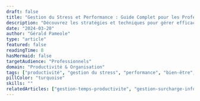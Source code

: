 ```yaml
---
draft: false
title: "Gestion du Stress et Performance : Guide Complet pour les Professionnels"
description: "Découvrez les stratégies et techniques pour gérer efficacement le stress au travail et maintenir une performance optimale. Un guide pratique sur le bien-être professionnel et la productivité."
date: "2024-03-20"
author: "Gérald Pameole"
type: "article"
featured: false
readingTime: 8
hasMermaid: false
targetAudience: "Professionnels"
domain: "Productivité & Organisation"
tags: ["productivité", "gestion du stress", "performance", "bien-être", "équilibre"]
pillColor: "turquoise"
skills: ""
relatedArticles: ["gestion-temps-productivite", "gestion-surcharge-informationnelle"]
---
```


##
